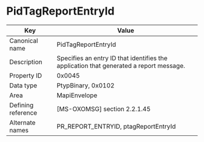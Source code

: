 # PidTagReportEntryId

| Key | Value |
|---|---|
| Canonical name | PidTagReportEntryId |
| Description | Specifies an entry ID that identifies the application that generated a report message. |
| Property ID | 0x0045 |
| Data type | PtypBinary, 0x0102 |
| Area | MapiEnvelope |
| Defining reference | [MS-OXOMSG] section 2.2.1.45 |
| Alternate names | PR_REPORT_ENTRYID, ptagReportEntryId |
